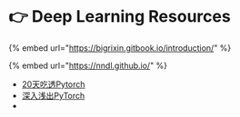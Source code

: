 # 👉 Deep Learning Resources

{% embed url="https://bigrixin.gitbook.io/introduction/" %}

{% embed url="https://nndl.github.io/" %}

* [20天吃透Pytorch](https://www.pytorchmaster.com/)
* [深入浅出PyTorch](https://datawhalechina.github.io/thorough-pytorch/index.html)
*
